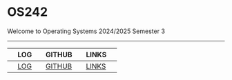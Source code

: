# OS242

Welcome to Operating Systems 2024/2025 Semester 3
***

| | LOG | | GITHUB | | LINKS | |
|---|---|---|---|---|---|---|
| |[LOG](https://wuyu0107.github.io/os242/TXT/mylog.txt) | | [GITHUB](https://github.com/wuyu0107/os242) | | [LINKS](https://wuyu0107.github.io/os242/LINKS/) | |
